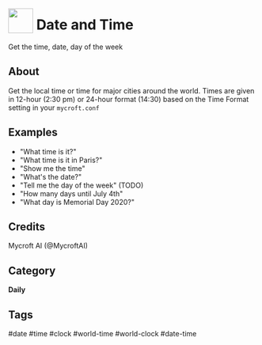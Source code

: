 # <img src='https://raw.githack.com/FortAwesome/Font-Awesome/master/svgs/solid/calendar.svg' card_color='#22a7f0' width='50' height='50' style='vertical-align:bottom'/> Date and Time
Get the time, date, day of the week

## About 
Get the local time or time for major cities around the world.  Times
are given in 12-hour (2:30 pm) or 24-hour format (14:30) based on the
Time Format setting in your `mycroft.conf`


## Examples 
* "What time is it?"
* "What time is it in Paris?"
* "Show me the time"
* "What's the date?"
* "Tell me the day of the week" (TODO)
* "How many days until July 4th"
* "What day is Memorial Day 2020?"

## Credits 
Mycroft AI (@MycroftAI)

## Category
**Daily**

## Tags
#date
#time
#clock
#world-time
#world-clock
#date-time
